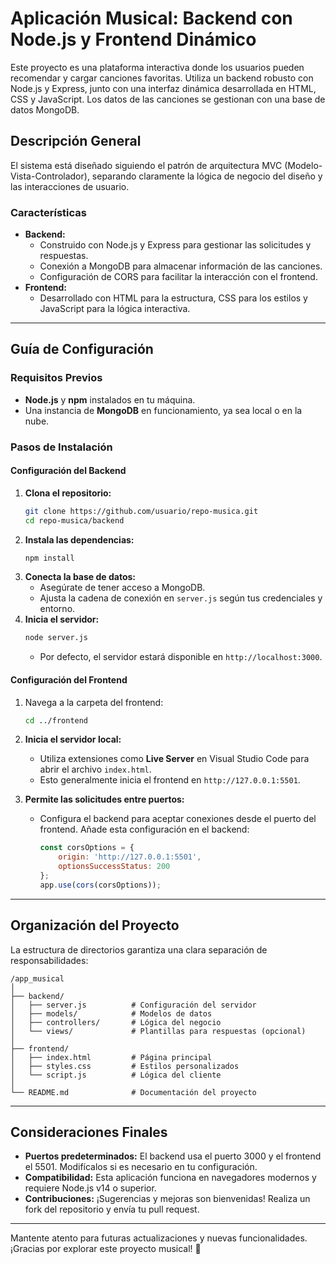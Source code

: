 # Aplicación Musical: Backend con Node.js y Frontend Dinámico

Este proyecto es una plataforma interactiva donde los usuarios pueden recomendar y cargar canciones favoritas. Utiliza un backend robusto con Node.js y Express, junto con una interfaz dinámica desarrollada en HTML, CSS y JavaScript. Los datos de las canciones se gestionan con una base de datos MongoDB.

## Descripción General

El sistema está diseñado siguiendo el patrón de arquitectura MVC (Modelo-Vista-Controlador), separando claramente la lógica de negocio del diseño y las interacciones de usuario.

### Características
- **Backend:** 
  - Construido con Node.js y Express para gestionar las solicitudes y respuestas.
  - Conexión a MongoDB para almacenar información de las canciones.
  - Configuración de CORS para facilitar la interacción con el frontend.
- **Frontend:**
  - Desarrollado con HTML para la estructura, CSS para los estilos y JavaScript para la lógica interactiva.

---

## Guía de Configuración

### Requisitos Previos
- **Node.js** y **npm** instalados en tu máquina.
- Una instancia de **MongoDB** en funcionamiento, ya sea local o en la nube.

### Pasos de Instalación

#### Configuración del Backend
1. **Clona el repositorio:**
   ```bash
   git clone https://github.com/usuario/repo-musica.git
   cd repo-musica/backend
   ```
2. **Instala las dependencias:**
   ```bash
   npm install
   ```
3. **Conecta la base de datos:**
   - Asegúrate de tener acceso a MongoDB.
   - Ajusta la cadena de conexión en `server.js` según tus credenciales y entorno.
4. **Inicia el servidor:**
   ```bash
   node server.js
   ```
   - Por defecto, el servidor estará disponible en `http://localhost:3000`.

#### Configuración del Frontend
1. Navega a la carpeta del frontend:
   ```bash
   cd ../frontend
   ```
2. **Inicia el servidor local:**
   - Utiliza extensiones como **Live Server** en Visual Studio Code para abrir el archivo `index.html`.
   - Esto generalmente inicia el frontend en `http://127.0.0.1:5501`.

3. **Permite las solicitudes entre puertos:**
   - Configura el backend para aceptar conexiones desde el puerto del frontend. Añade esta configuración en el backend:
     ```javascript
     const corsOptions = {
         origin: 'http://127.0.0.1:5501',
         optionsSuccessStatus: 200
     };
     app.use(cors(corsOptions));
     ```

---

## Organización del Proyecto

La estructura de directorios garantiza una clara separación de responsabilidades:

```
/app_musical
│
├── backend/
│   ├── server.js          # Configuración del servidor
│   ├── models/            # Modelos de datos
│   ├── controllers/       # Lógica del negocio
│   └── views/             # Plantillas para respuestas (opcional)
│
├── frontend/
│   ├── index.html         # Página principal
│   ├── styles.css         # Estilos personalizados
│   └── script.js          # Lógica del cliente
│
└── README.md              # Documentación del proyecto
```

---

## Consideraciones Finales

- **Puertos predeterminados:** El backend usa el puerto 3000 y el frontend el 5501. Modifícalos si es necesario en tu configuración.
- **Compatibilidad:** Esta aplicación funciona en navegadores modernos y requiere Node.js v14 o superior.
- **Contribuciones:** ¡Sugerencias y mejoras son bienvenidas! Realiza un fork del repositorio y envía tu pull request.

--- 

Mantente atento para futuras actualizaciones y nuevas funcionalidades. ¡Gracias por explorar este proyecto musical! 🎵
